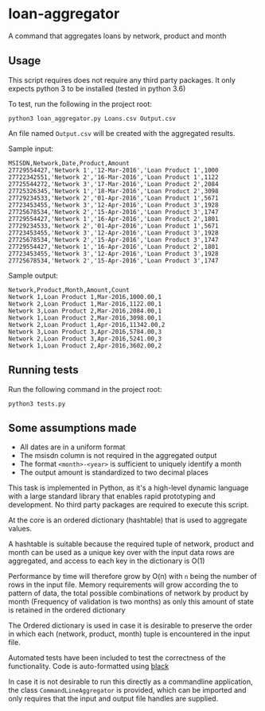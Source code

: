 # loan-aggregator

A command that aggregates loans by network, product and month

## Usage

This script requires does not require any third party packages. It only
expects python 3 to be installed (tested in python 3.6)

To test, run the following in the project root:

`python3 loan_aggregator.py Loans.csv Output.csv`

An file named `Output.csv` will be created with the aggregated results.

Sample input:

```
MSISDN,Network,Date,Product,Amount
27729554427,'Network 1','12-Mar-2016','Loan Product 1',1000
27722342551,'Network 2','16-Mar-2016','Loan Product 1',1122
27725544272,'Network 3','17-Mar-2016','Loan Product 2',2084
27725326345,'Network 1','18-Mar-2016','Loan Product 2',3098
27729234533,'Network 2','01-Apr-2016','Loan Product 1',5671
27723453455,'Network 3','12-Apr-2016','Loan Product 3',1928
27725678534,'Network 2','15-Apr-2016','Loan Product 3',1747
27729554427,'Network 1','16-Apr-2016','Loan Product 2',1801
27729234533,'Network 2','01-Apr-2016','Loan Product 1',5671
27723453455,'Network 3','12-Apr-2016','Loan Product 3',1928
27725678534,'Network 2','15-Apr-2016','Loan Product 3',1747
27729554427,'Network 1','16-Apr-2016','Loan Product 2',1801
27723453455,'Network 3','12-Apr-2016','Loan Product 3',1928
27725678534,'Network 2','15-Apr-2016','Loan Product 3',1747
```

Sample output:

```
Network,Product,Month,Amount,Count
Network 1,Loan Product 1,Mar-2016,1000.00,1
Network 2,Loan Product 1,Mar-2016,1122.00,1
Network 3,Loan Product 2,Mar-2016,2084.00,1
Network 1,Loan Product 2,Mar-2016,3098.00,1
Network 2,Loan Product 1,Apr-2016,11342.00,2
Network 3,Loan Product 3,Apr-2016,5784.00,3
Network 2,Loan Product 3,Apr-2016,5241.00,3
Network 1,Loan Product 2,Apr-2016,3602.00,2
```

## Running tests

Run the following command in the project root:

`python3 tests.py`


## Some assumptions made

- All dates are in a uniform format
- The msisdn column is not required in the aggregated output
- The format `<month>-<year>` is sufficient to uniquely identify a month
- The output amount is standardized to two decimal places

This task is implemented in Python, as it's a high-level dynamic language with
a large standard library that enables rapid prototyping and development.
No third party packages are required to execute this script.

At the core is an ordered dictionary (hashtable) that is used to aggregate
values. 

A hashtable is suitable because the required tuple of network, product and
month can be used as a unique key over with the input data rows are aggregated,
and access to each key in the dictionary is O(1)

Performance by time will therefore grow by O(n) with `n` being the number of rows
in the input file. Memory requirements will grow according the to pattern of
data, the total possible combinations of network by product by month
(Frequency of validation is two months) as only this amount of state
is retained in the ordered dictionary

The Ordered dictionary is used in case it is desirable to preserve the
order in which each (network, product, month) tuple is encountered in the
input file.

Automated tests have been included to test the correctness of the functionality.
Code is auto-formatted using [black](https://github.com/ambv/black)

In case it is not desirable to run this directly as a commandline application,
the class `CommandLineAggregator` is provided, which can be imported and only
requires that the input and output file handles are supplied.
